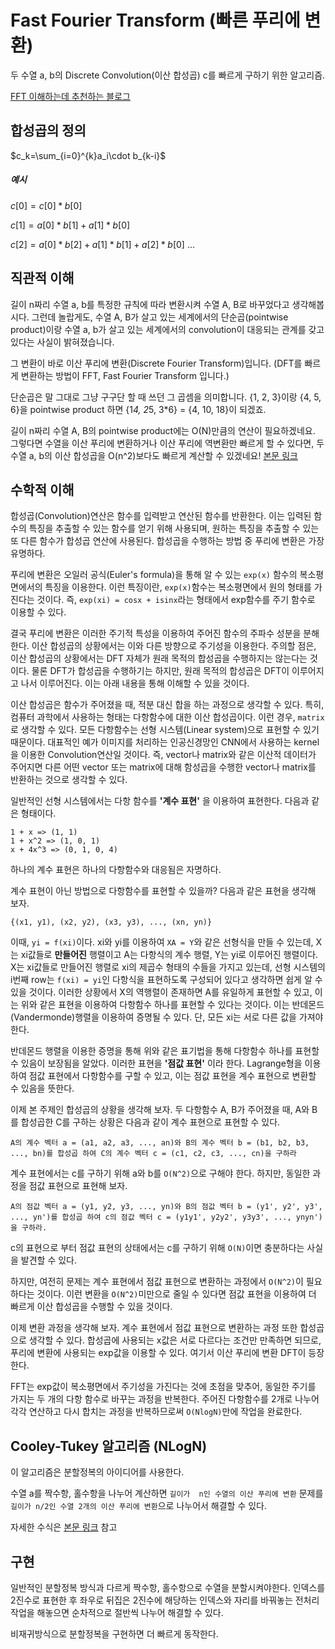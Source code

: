 # Fast Fourier Transform (빠른 푸리에 변환)

두 수열 a, b의 Discrete Convolution(이산 합성곱) c를 빠르게 구하기 위한 알고리즘.

[FFT 이해하는데 추천하는 블로그](https://m.blog.naver.com/PostView.nhn?blogId=wjdalsdl1016&logNo=221109321310&proxyReferer=https%3A%2F%2Fwww.google.co.kr%2F)

## 합성곱의 정의

$c_k=\sum_{i=0}^{k}a_i\cdot b_{k-i}$

##### 예시
$c[0]=c[0]*b[0]$

$c[1]=a[0]*b[1]+a[1]*b[0]$

$c[2]=a[0]*b[2]+a[1]*b[1]+a[2]*b[0]$
...

## 직관적 이해

길이 n짜리 수열 a, b를 특정한 규칙에 따라 변환시켜 수열 A, B로 바꾸었다고 생각해봅시다.
그런데 놀랍게도, 수열 A, B가 살고 있는 세계에서의 단순곱(pointwise product)이랑 수열 a, b가 살고 있는 세계에서의 convolution이 대응되는 관계를 갖고 있다는 사실이 밝혀졌습니다.

그 변환이 바로 이산 푸리에 변환(Discrete Fourier Transform)입니다.
(DFT를 빠르게 변환하는 방법이 FFT, Fast Fourier Transform 입니다.)


단순곱은 말 그대로 그냥 구구단 할 때 쓰던 그 곱셈을 의미합니다.
{1, 2, 3}이랑 {4, 5, 6}을 pointwise product 하면 {1*4, 2*5, 3*6} = {4, 10, 18}이 되겠죠.

길이 n짜리 수열 A, B의 pointwise product에는 O(N)만큼의 연산이 필요하겠네요.
그렇다면 수열을 이산 푸리에 변환하거나 이산 푸리에 역변환만 빠르게 할 수 있다면,
두 수열 a, b의 이산 합성곱을 O(n^2)보다도 빠르게 계산할 수 있겠네요!
[본문 링크](https://m.blog.naver.com/PostView.nhn?blogId=wjdalsdl1016&logNo=221109321310&proxyReferer=https%3A%2F%2Fwww.google.co.kr%2F)

## 수학적 이해

합성곱(Convolution)연산은 함수를 입력받고 연산된 함수를 반환한다. 이는 입력된 함수의 특징을 추출할 수 있는 함수를 얻기 위해 사용되며, 원하는 특징을 추출할 수 있는 또 다른 함수가 합성곱 연산에 사용된다. 합성곱을 수행하는 방법 중 푸리에 변환은 가장 유명하다.

푸리에 변환은 오일러 공식(Euler's formula)을 통해 알 수 있는 `exp(x)` 함수의 복소평면에서의 특징을 이용한다. 이런 특징이란, `exp(x)`함수는 복소평면에서 원의 형태를 가진다는 것이다. 즉, `exp(xi) = cosx + isinx`라는 형태에서 exp함수를 주기 함수로 이용할 수 있다.

결국 푸리에 변환은 이러한 주기적 특성을 이용하여 주어진 함수의 주파수 성분을 분해한다. 이산 합성곱의 상황에서는 이와 다른 방향으로 주기성을 이용한다. 주의할 점은, 이산 합성곱의 상황에서는 DFT 자체가 원래 목적의 합성곱을 수행하지는 않는다는 것이다. 물론 DFT가 합성곱을 수행하기는 하지만, 원래 목적의 합성곱은 DFT이 이루어지고 나서 이루어진다. 이는 아래 내용을 통해 이해할 수 있을 것이다.


이산 합성곱은 함수가 주어졌을 때, 적분 대신 합을 하는 과정으로 생각할 수 있다. 특히, 컴퓨터 과학에서 사용하는 형태는 다항함수에 대한 이산 합성곱이다. 이런 경우, `matrix`로 생각할 수 있다. 모든 다항함수는 선형 시스템(Linear system)으로 표현할 수 있기 때문이다. 대표적인 예가 이미지를 처리하는 인공신경망인 CNN에서 사용하는 kernel을 이용한 Convolution연산일 것이다. 즉, vector나 matrix와 같은 이산적 데이터가 주어지면 다른 어떤 vector 또는 matrix에 대해 함성곱을 수행한 vector나 matrix를 반환하는 것으로 생각할 수 있다.

일반적인 선형 시스템에서는 다항 함수를 **'계수 표현'** 을 이용하여 표현한다. 다음과 같은 형태이다.

```
1 + x => (1, 1)
1 + x^2 => (1, 0, 1)
x + 4x^3 => (0, 1, 0, 4)
```

하나의 계수 표현은 하나의 다항함수와 대응됨은 자명하다.

계수 표현이 아닌 방법으로 다항함수를 표현할 수 있을까? 다음과 같은 표현을 생각해 보자.

`{(x1, y1), (x2, y2), (x3, y3), ..., (xn, yn)}`

이때, `yi = f(xi)`이다. xi와 yi를 이용하여 `XA = Y`와 같은 선형식을 만들 수 있는데, X는 xi값들로 **만들어진** 행렬이고 A는 다항식의 계수 행렬, Y는 yi로 이루어진 행렬이다. X는 xi값들로 만들어진 행렬로 xi의 제곱수 형태의 수들을 가지고 있는데, 선형 시스템의 i번째 row는 `f(xi) = yi`인 다항식을 표현하도록 구성되어 있다고 생각하면 쉽게 알 수 있을 것이다. 이러한 상황에서 X의 역행렬이 존재하면 A를 유일하게 표현할 수 있고, 이는 위와 같은 표현을 이용하여 다항함수 하나를 표현할 수 있다는 것이다. 이는 반데몬드(Vandermonde)행렬을 이용하여 증명될 수 있다. 단, 모든 xi는 서로 다른 값을 가져야 한다.

반데몬드 행렬을 이용한 증명을 통해 위와 같은 표기법을 통해 다항함수 하나를 표현할 수 있음이 보장됨을 알았다. 이러한 표현을 **'점값 표현'** 이라 한다. Lagrange형을 이용하여 점값 표현에서 다항함수를 구할 수 있고, 이는 점값 표현을 계수 표현으로 변환할 수 있음을 뜻한다.

이제 본 주제인 합성곱의 상황을 생각해 보자. 두 다항함수 A, B가 주어졌을 때, A와 B를 합성곱한 C를 구하는 상황은 다음과 같이 계수 표현으로 표현할 수 있다.

`A의 계수 벡터 a = (a1, a2, a3, ..., an)와 B의 계수 벡터 b = (b1, b2, b3, ..., bn)를 합성곱 하여 C의 계수 벡터 c = (c1, c2, c3, ..., cn)을 구하라`

계수 표현에서는 c를 구하기 위해 a와 b를 `O(N^2)`으로 구해야 한다. 하지만, 동일한 과정을 점값 표현으로 표현해 보자.

`A의 점값 벡터 a = (y1, y2, y3, ..., yn)와 B의 점값 벡터 b = (y1', y2', y3', ..., yn')를 합성곱 하여 c의 점값 벡터 c = (y1y1', y2y2', y3y3', ..., ynyn')을 구하라.`

c의 표현으로 부터 점값 표현의 상태에서는 c를 구하기 위해 `O(N)`이면 충분하다는 사실을 발견할 수 있다.

하지만, 여전히 문제는 계수 표현에서 점값 표현으로 변환하는 과정에서 `O(N^2)`이 필요하다는 것이다. 이런 변환을 `O(N^2)`미만으로 줄일 수 있다면 점값 표현을 이용하여 더 빠르게 이산 합성곱을 수행할 수 있을 것이다.

이제 변환 과정을 생각해 보자. 계수 표현에서 점값 표현으로 변환하는 과정 또한 합성곱으로 생각할 수 있다. 합성곱에 사용되는 x값은 서로 다르다는 조건만 만족하면 되므로, 푸리에 변환에 사용되는 exp값을 이용할 수 있다. 여기서 이산 푸리에 변환 DFT이 등장한다.

FFT는 exp값이 복소평면에서 주기성을 가진다는 것에 초점을 맞추어, 동일한 주기를 가지는 두 개의 다항 함수로 바꾸는 과정을 반복한다. 주어진 다항함수를 2개로 나누어 각각 연산하고 다시 합치는 과정을 반복하므로써 `O(NlogN)`만에 작업을 완료한다.

## Cooley-Tukey 알고리즘 (NLogN)

이 알고리즘은 분할정복의 아이디어를 사용한다.

수열 a를 짝수항, 홀수항을 나누어 계산하면 `길이가 
n인 수열의 이산 푸리에 변환` 문제를 `길이가 n/2인 수열 2개의 이산 푸리에 변환`으로 나누어서 해결할 수 있다.

자세한 수식은 [본문 링크](https://m.blog.naver.com/PostView.nhn?blogId=wjdalsdl1016&logNo=221109321310&proxyReferer=https%3A%2F%2Fwww.google.co.kr%2F) 참고

## 구현

일반적인 분할정복 방식과 다르게 짝수항, 홀수항으로 수열을 분할시켜야한다. 인덱스를 2진수로 표현한 후 좌우로 뒤집은 2진수에 해당하는 인덱스와 자리를 바꿔놓는 전처리작업을 해놓으면 순차적으로 절반씩 나누어 해결할 수 있다.

비재귀방식으로 분할정복을 구현하면 더 빠르게 동작한다.
